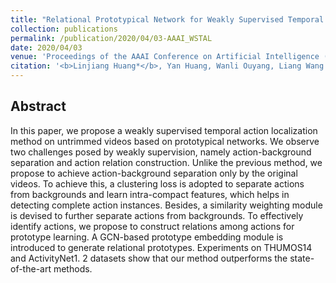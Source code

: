 ```yaml
---
title: "Relational Prototypical Network for Weakly Supervised Temporal Action Localization"
collection: publications
permalink: /publication/2020/04/03-AAAI_WSTAL
date: 2020/04/03
venue: 'Proceedings of the AAAI Conference on Artificial Intelligence (AAAI)'
citation: '<b>Linjiang Huang*</b>, Yan Huang, Wanli Ouyang, Liang Wang. &amp;quot;Relational Prototypical Network for Weakly Supervised Temporal Action Localization&amp;quot;.<i>Proceedings of the AAAI Conference on Artificial Intelligence (AAAI)</i> <b>AAAI 2020</b>.'
---
```


## Abstract
In this paper, we propose a weakly supervised temporal action localization method on untrimmed videos based on prototypical networks. We observe two challenges posed by weakly supervision, namely action-background separation and action relation construction. Unlike the previous method, we propose to achieve action-background separation only by the original videos. To achieve this, a clustering loss is adopted to separate actions from backgrounds and learn intra-compact features, which helps in detecting complete action instances. Besides, a similarity weighting module is devised to further separate actions from backgrounds. To effectively identify actions, we propose to construct relations among actions for prototype learning. A GCN-based prototype embedding module is introduced to generate relational prototypes. Experiments on THUMOS14 and ActivityNet1. 2 datasets show that our method outperforms the state-of-the-art methods.
